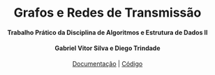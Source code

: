 
<div align="justify">

<div align="center">

# Grafos e Redes de Transmissão

#### Trabalho Prático da Disciplina de Algoritmos e Estrutura de Dados II

#### Gabriel Vitor Silva e Diego Trindade
[Documentação](https://diegohat.github.io/grafos-e-redes-de-transmissao/) | [Código](https://github.com/diegohat/grafos-e-redes-de-transmissao/blob/main/transmissao.ipynb)
</div>


